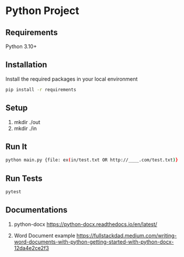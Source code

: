 # Python Project

## Requirements

Python 3.10+

## Installation

Install the required packages in your local environment

```bash
pip install -r requirements
```

## Setup

1. mkdir ./out
2. mkdir ./in

## Run It

```bash
python main.py {file: ex(in/test.txt OR http://____.com/test.txt)}
```

## Run Tests

```bash
pytest
```

## Documentations

1. python-docx
   https://python-docx.readthedocs.io/en/latest/

2. Word Document example
   https://fullstackdad.medium.com/writing-word-documents-with-python-getting-started-with-python-docx-12da4e2ce2f3
